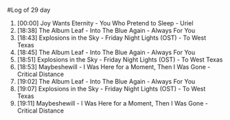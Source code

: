 #Log of 29 day

1. [00:00] Joy Wants Eternity - You Who Pretend to Sleep - Uriel
1. [18:38] The Album Leaf - Into The Blue Again - Always For You
1. [18:43] Explosions in the Sky - Friday Night Lights (OST) - To West Texas
1. [18:45] The Album Leaf - Into The Blue Again - Always For You
1. [18:51] Explosions in the Sky - Friday Night Lights (OST) - To West Texas
1. [18:53] Maybeshewill - I Was Here for a Moment, Then I Was Gone - Critical Distance
1. [19:02] The Album Leaf - Into The Blue Again - Always For You
1. [19:07] Explosions in the Sky - Friday Night Lights (OST) - To West Texas
1. [19:11] Maybeshewill - I Was Here for a Moment, Then I Was Gone - Critical Distance
